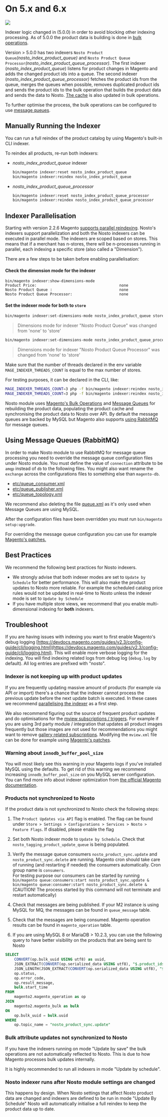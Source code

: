 # On 5.x and 6.x

![](https://img.shields.io/badge/nosto-%3E%3D%205.0.0-green)

Indexer logic changed in \(5.0.0\) in order to avoid blocking other indexing processing. As of 5.0.0 the product data is building is done in [bulk operations](https://devdocs.magento.com/guides/v2.3/extension-dev-guide/message-queues/bulk-operations.html).

Version &gt; 5.0.0 has two indexers `Nosto Product Queue`_\(nosto\_index\_product\_queue\)_ and `Nosto Product Queue Processor`_\(nosto\_index\_product\_queue\_processor\)_. The first indexer \(_nosto\_index\_product\_queue_\) listens for product changes in Magento and adds the changed product ids into a queue. The second indexer \(_nosto\_index\_product\_queue\_processor\)_ fetches the product ids from the queue, merges the queues when possible, removes duplicated product ids and sends the product ids to the bulk operation that builds the product data and sends the data to Nosto. [The cache](../product-data-caching/built-in-caching.md) is also updated in bulk operations.

To further optimise the process, the bulk operations can be configured to use [message queues](https://devdocs.magento.com/guides/v2.3/extension-dev-guide/message-queues/message-queues.html).

## Manually Running the Indexer

You can run a full reindex of the product catalog by using Magento's built-in CLI indexer.

To reindex all products, re-run both indexers:

* _nosto\_index\_product\_queue_ indexer

  ```bash
  bin/magento indexer:reset nosto_index_product_queue
  bin/magento indexer:reindex nosto_index_product_queue
  ```

* _nosto\_index\_product\_queue\_processor_

  ```bash
  bin/magento indexer:reset nosto_index_product_queue_processor
  bin/magento indexer:reindex nosto_index_product_queue_processor
  ```

## Indexer Parallelisation

Starting with version 2.2.6 Magento [supports parallel reindexing](https://community.magento.com/t5/Magento-DevBlog/Indexers-parallelization-and-optimization/ba-p/104922). Nosto's indexers support parallelization and both the Nosto indexers can be executed in parallel mode. The indexers are scoped based on stores. This means that if a merchant has n-stores, there will be n-processes running in parallel, each indexing a specific store \(also called a "Dimension"\).

There are a few steps to be taken before enabling parallelisation:

#### Check the dimension mode for the indexer

```text
bin/magento indexer:show-dimensions-mode
Product Price:                                     none
Nosto Product Queue :                              none
Nosto Product Queue Processor:                     none
```

#### Set the indexer mode for **both** to `store`

```bash
bin/magento indexer:set-dimensions-mode nosto_index_product_queue store
```
> Dimensions mode for indexer "Nosto Product Queue" was changed from 'none' to 'store'

```bash
bin/magento indexer:set-dimensions-mode nosto_index_product_queue_processor store
```
> Dimensions mode for indexer "Nosto Product Queue Processor" was changed from 'none' to 'store'


Make sure that the number of threads declared in the env variable `MAGE_INDEXER_THREADS_COUNT` is equal to the max number of stores.

For testing purposes, it can be declared in the CLI, like:

```bash
MAGE_INDEXER_THREADS_COUNT=3 php -f bin/magento indexer:reindex nosto_index_product_queue
MAGE_INDEXER_THREADS_COUNT=3 php -f bin/magento indexer:reindex nosto_index_product_queue_processor
```

Nosto module uses [Magento's Bulk Operations](https://devdocs.magento.com/guides/v2.3/extension-dev-guide/message-queues/bulk-operations.html) and [Message Queues](https://devdocs.magento.com/guides/v2.3/extension-dev-guide/message-queues/message-queues.html) for rebuilding the product data, populating the product cache and synchronising the product data to Nosto over API. By default the message queues are backed by MySQL but Magento also supports [using RabbitMQ](https://devdocs.magento.com/guides/v2.3/install-gde/prereq/install-rabbitmq.html) for message queues.

## Using Message Queues \(RabbitMQ\)

In order to make Nosto module to use RabbitMQ for message queue processing you need to override the message queue configuration files under Nosto module. You must define the value of `connection` attribute to be `amqp` instead of `db` to the following files. You might also want rename the `exchange` across the configurations files to something else than `magento-db`.

* [etc/queue\_consumer.xml](https://github.com/Nosto/nosto-magento2/blob/master/etc/queue_consumer.xml) 
* [etc/queue\_publisher.xml](https://github.com/Nosto/nosto-magento2/blob/master/etc/queue_publisher.xml)
* [etc/queue\_topology.xml](https://github.com/Nosto/nosto-magento2/blob/master/etc/queue_topology.xml)

We recommend also deleting the file [queue.xml](https://github.com/Nosto/nosto-magento2/blob/master/etc/queue.xml) as it's only used when Message Queues are using MySQL.

After the configuration files have been overridden you must run `bin/magento setup:upgrade`.

For overriding the message queue configuration you can use for example [Magento's patches.](https://devdocs.magento.com/guides/v2.3/comp-mgr/patching.html)

## Best Practices

We recommend the following best practices for Nosto indexers.

* We strongly advise that both indexer modes are set to `Update by Schedule` for better performance.  This will also make the product updates to Nosto more reliable. For example the scheduled catalog price rules would not be updated in real-time to Nosto unless the indexer mode is set to  `Update by Schedule` 
* If you have multiple store views, we recommend that you enable multi-dimensional indexing for **both** indexers.

## Troubleshoot

If you are having issues with indexing you want to first enable Magento's debug logging [https://devdocs.magento.com/guides/v2.3/config-guide/cli/logging.html](https://devdocs.magento.com/guides/v2.3/config-guide/cli/logging.html). This will enable more verbose logging for the indexing. You will find indexing related logs from debug log \(`debug.log` by default\). All log entries are prefixed with "nosto".‌

### Indexer is not keeping up with product updates <a id="indexer-is-not-keeping-up-with-product-updates"></a>

‌If you are frequently updating massive amount of products \(for example via API or import\) there's a chance that the indexer cannot process the previous update before the next update batch is executed. In these cases we recommend [parallelising the indexer](https://docs.nosto.com/magento-2/features/indexer/on-5.x#indexer-parallelisation) as a first step.‌

We also recommend figuring out the source of frequent product updates and do optimisations for the [mview subscriptions / triggers](https://github.com/Nosto/nosto-magento2/blob/master/etc/mview.xml#L38). For example if you are using 3rd party module / integration that updates all product images frequently but those images are not used for recommendations you might want to remove [gallery related subscriptions](https://github.com/Nosto/nosto-magento2/blob/master/etc/mview.xml#L45-L46). Modifying the `mview.xml` file can be done for example using [Magento's patches](https://devdocs.magento.com/guides/v2.3/comp-mgr/patching.html).‌

### Warning about `innodb_buffer_pool_size` <a id="warning-about-innodb_buffer_pool_size"></a>

You will most likely see this warning in your Magento logs if you've installed MySQL using the defaults. To get rid of this warning we recommend increasing `innodb_buffer_pool_size` on you MySQL server configuration. You can find more info about indexer optimization from [the official Magento documentation](https://devdocs.magento.com/guides/v2.3/extension-dev-guide/indexer-batch.html).‌

### Products not synchronized to Nosto <a id="products-not-synchronized-to-nosto"></a>

If the product data is not synchronized to Nosto check the following steps:   
  
1. The `Product Updates via API` flag is enabled. The flag can be found under `Store > Settings > Configurations > Services > Nosto > Feature Flags`. If disabled, please enable the flag   
  
2. Set both Nosto indexer mode to `Update by Schedule`. Check that `nosto_tagging_product_update_queue` is being populated.   
  
3. Verify the message queue consumers `nosto_product_sync.update` and `nosto_product_sync.delete` are running. Magento cron should take care of running \(and restarting if needed\) the consumers automatically. Cron group name is `consumers`.   
For testing purpose our consumers can be started by running `bin/magento queue:consumers:start nosto_product_sync.update & bin/magento queue:consumer:start nosto_product_sync.delete &`   
\(CAUTION! The process started by this command will not terminate and restart automatically\)   
  
4. Check that messages are being published. If your M2 instance is using MySQL for MQ, the messages can be found in `queue_message` table.   
  
5. Check that the messages are being consumed. Magento operation results can be found in `magento_operation` table.   
  
6. If you are using MySQL 8 or MariaDB &gt; 10.2.3, you can use the following query to have better visibility on the products that are being sent to Nosto

```sql
SELECT 
    CONVERT(op.bulk_uuid USING utf8) as uuid,
    JSON_EXTRACT(CONVERT(op.serialized_data USING utf8), "$.product_ids") as products,  
    JSON_LENGTH(JSON_EXTRACT(CONVERT(op.serialized_data USING utf8), "$.product_ids")) as product_count,
    op.status, 
    op.error_code,
    op.result_message,        
    bulk.start_time
FROM 
    magento2.magento_operation as op
JOIN 
    magento2.magento_bulk as bulk
ON
    op.bulk_uuid = bulk.uuid
WHERE 
    op.topic_name = "nosto_product_sync.update"
```

### Bulk attribute updates not synchronized to Nosto <a id="bulk-attribute-updates-not-synchronized-to-nosto"></a>

If you have the indexers running on mode "Update by save" the bulk operations are not automatically reflected to Nosto. This is due to how Magento processes bulk updates internally.‌

It is highly recommended to run all indexers in mode "Update by schedule".‌

### Nosto indexer runs after Nosto module settings are changed ‌ <a id="nosto-indexer-is-blocking-other-magento-indexers"></a>

This happens by design. When Nosto settings that affect Nosto product data are changed and indexers are defined to be run in mode "Update By Schedule" Nosto will automatically initialise a full reindex to keep the product data up to date.

